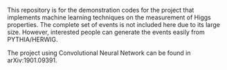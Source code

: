 This repository is for the demonstration codes for the project that implements machine learning techniques on the measurement of Higgs properties. The complete set of events is not included here due to its large size. However, interested people can generate the events easily from PYTHIA/HERWIG. 

The project using Convolutional Neural Network can be found in arXiv:1901.09391.
